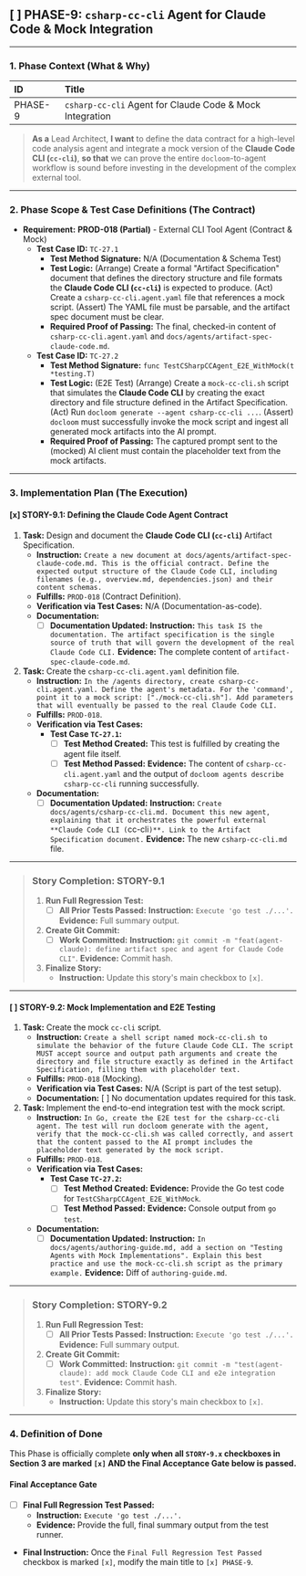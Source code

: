 ## [ ] PHASE-9: `csharp-cc-cli` Agent for Claude Code & Mock Integration

---

### **1. Phase Context (What & Why)**

| ID | Title |
| :--- | :--- |
| PHASE-9 | `csharp-cc-cli` Agent for Claude Code & Mock Integration |

> **As a** Lead Architect, **I want** to define the data contract for a high-level code analysis agent and integrate a mock version of the **Claude Code CLI (`cc-cli`)**, **so that** we can prove the entire `docloom`-to-agent workflow is sound before investing in the development of the complex external tool.

---

### **2. Phase Scope & Test Case Definitions (The Contract)**

*   **Requirement:** **PROD-018 (Partial)** - External CLI Tool Agent (Contract & Mock)
    *   **Test Case ID:** `TC-27.1`
        *   **Test Method Signature:** N/A (Documentation & Schema Test)
        *   **Test Logic:** (Arrange) Create a formal "Artifact Specification" document that defines the directory structure and file formats the **Claude Code CLI (`cc-cli`)** is expected to produce. (Act) Create a `csharp-cc-cli.agent.yaml` file that references a mock script. (Assert) The YAML file must be parsable, and the artifact spec document must be clear.
        *   **Required Proof of Passing:** The final, checked-in content of `csharp-cc-cli.agent.yaml` and `docs/agents/artifact-spec-claude-code.md`.
    *   **Test Case ID:** `TC-27.2`
        *   **Test Method Signature:** `func TestCSharpCCAgent_E2E_WithMock(t *testing.T)`
        *   **Test Logic:** (E2E Test) (Arrange) Create a `mock-cc-cli.sh` script that simulates the **Claude Code CLI** by creating the exact directory and file structure defined in the Artifact Specification. (Act) Run `docloom generate --agent csharp-cc-cli ...`. (Assert) `docloom` must successfully invoke the mock script and ingest all generated mock artifacts into the AI prompt.
        *   **Required Proof of Passing:** The captured prompt sent to the (mocked) AI client must contain the placeholder text from the mock artifacts.

---

### **3. Implementation Plan (The Execution)**

#### [x] STORY-9.1: Defining the Claude Code Agent Contract

1.  **Task:** Design and document the **Claude Code CLI (`cc-cli`)** Artifact Specification.
    *   **Instruction:** `Create a new document at docs/agents/artifact-spec-claude-code.md. This is the official contract. Define the expected output structure of the Claude Code CLI, including filenames (e.g., overview.md, dependencies.json) and their content schemas.`
    *   **Fulfills:** `PROD-018` (Contract Definition).
    *   **Verification via Test Cases:** N/A (Documentation-as-code).
    *   **Documentation:**
        *   [ ] **Documentation Updated:** **Instruction:** `This task IS the documentation. The artifact specification is the single source of truth that will govern the development of the real Claude Code CLI.` **Evidence:** The complete content of `artifact-spec-claude-code.md`.
2.  **Task:** Create the `csharp-cc-cli.agent.yaml` definition file.
    *   **Instruction:** `In the /agents directory, create csharp-cc-cli.agent.yaml. Define the agent's metadata. For the 'command', point it to a mock script: ["./mock-cc-cli.sh"]. Add parameters that will eventually be passed to the real Claude Code CLI.`
    *   **Fulfills:** `PROD-018`.
    *   **Verification via Test Cases:**
        *   **Test Case `TC-27.1`:**
            *   [ ] **Test Method Created:** This test is fulfilled by creating the agent file itself.
            *   [ ] **Test Method Passed:** **Evidence:** The content of `csharp-cc-cli.agent.yaml` and the output of `docloom agents describe csharp-cc-cli` running successfully.
    *   **Documentation:**
        *   [ ] **Documentation Updated:** **Instruction:** `Create docs/agents/csharp-cc-cli.md. Document this new agent, explaining that it orchestrates the powerful external **Claude Code CLI (`cc-cli`)**. Link to the Artifact Specification document.` **Evidence:** The new `csharp-cc-cli.md` file.

---
> ### **Story Completion: STORY-9.1**
> 1.  **Run Full Regression Test:**
>     *   [ ] **All Prior Tests Passed:** **Instruction:** `Execute 'go test ./...'.` **Evidence:** Full summary output.
> 2.  **Create Git Commit:**
>     *   [ ] **Work Committed:** **Instruction:** `git commit -m "feat(agent-claude): define artifact spec and agent for Claude Code CLI"`. **Evidence:** Commit hash.
> 3.  **Finalize Story:**
>     *   **Instruction:** Update this story's main checkbox to `[x]`.

---

#### [ ] STORY-9.2: Mock Implementation and E2E Testing

1.  **Task:** Create the mock `cc-cli` script.
    *   **Instruction:** `Create a shell script named mock-cc-cli.sh to simulate the behavior of the future Claude Code CLI. The script MUST accept source and output path arguments and create the directory and file structure exactly as defined in the Artifact Specification, filling them with placeholder text.`
    *   **Fulfills:** `PROD-018` (Mocking).
    *   **Verification via Test Cases:** N/A (Script is part of the test setup).
    *   **Documentation:** [ ] No documentation updates required for this task.
2.  **Task:** Implement the end-to-end integration test with the mock script.
    *   **Instruction:** `In Go, create the E2E test for the csharp-cc-cli agent. The test will run docloom generate with the agent, verify that the mock-cc-cli.sh was called correctly, and assert that the content passed to the AI prompt includes the placeholder text generated by the mock script.`
    *   **Fulfills:** `PROD-018`.
    *   **Verification via Test Cases:**
        *   **Test Case `TC-27.2`:**
            *   [ ] **Test Method Created:** **Evidence:** Provide the Go test code for `TestCSharpCCAgent_E2E_WithMock`.
            *   [ ] **Test Method Passed:** **Evidence:** Console output from `go test`.
    *   **Documentation:**
        *   [ ] **Documentation Updated:** **Instruction:** `In docs/agents/authoring-guide.md, add a section on "Testing Agents with Mock Implementations". Explain this best practice and use the mock-cc-cli.sh script as the primary example.` **Evidence:** Diff of `authoring-guide.md`.

---
> ### **Story Completion: STORY-9.2**
> 1.  **Run Full Regression Test:**
>     *   [ ] **All Prior Tests Passed:** **Instruction:** `Execute 'go test ./...'.` **Evidence:** Full summary output.
> 2.  **Create Git Commit:**
>     *   [ ] **Work Committed:** **Instruction:** `git commit -m "test(agent-claude): add mock Claude Code CLI and e2e integration test"`. **Evidence:** Commit hash.
> 3.  **Finalize Story:**
>     *   **Instruction:** Update this story's main checkbox to `[x]`.

---

### **4. Definition of Done**

This Phase is officially complete **only when all `STORY-9.x` checkboxes in Section 3 are marked `[x]` AND the Final Acceptance Gate below is passed.**

#### Final Acceptance Gate

*   [ ] **Final Full Regression Test Passed:**
    *   **Instruction:** `Execute 'go test ./...'.`
    *   **Evidence:** Provide the full, final summary output from the test runner.

*   **Final Instruction:** Once the `Final Full Regression Test Passed` checkbox is marked `[x]`, modify the main title to `[x] PHASE-9`.